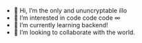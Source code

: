 - 👋 Hi, I’m the only and ununcryptable illo
- 👀 I’m interested in code code code ∞
- 🌱 I’m currently learning backend! 
- 💞️ I’m looking to collaborate with the world.
